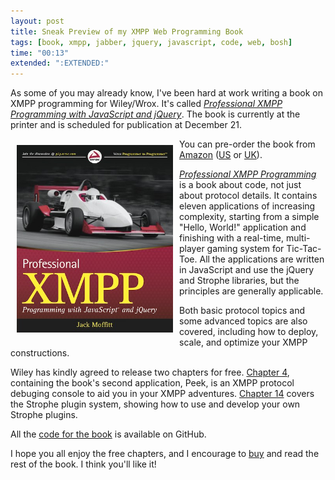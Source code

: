 ```yaml
---
layout: post
title: Sneak Preview of my XMPP Web Programming Book
tags: [book, xmpp, jabber, jquery, javascript, code, web, bosh]
time: "00:13"
extended: ":EXTENDED:"
---
```


As some of you may already know, I've been hard at work writing a book
on XMPP programming for Wiley/Wrox. It's called <a
href='http://professionalxmpp.com'><cite>Professional XMPP Programming
with JavaScript and jQuery<cite></a>. The book is currently at the
printer and is scheduled for publication at December 21.

<img src='/images/profxmpp_cover.jpg' width='250' height='300'
     alt='Cover of Professional XMPP Programming book'
     style='float: left; margin: 10px'>

You can pre-order the book from <a
href='http://www.amazon.com/gp/product/0470540710?tag=metajack-20'>Amazon</a>
(<a
href='http://www.amazon.com/gp/product/0470540710?tag=metajack-20'>US</a>
or <a
href='http://www.amazon.co.uk/gp/product/0470540710?tag=metajack-20'>UK</a>).

<a href='http://professionalxmpp.com'><cite>Professional XMPP
Programming</cite></a> is a book about code, not just about protocol
details. It contains eleven applications of increasing complexity,
starting from a simple "Hello, World!" application and finishing with
a real-time, multi-player gaming system for Tic-Tac-Toe. All the
applications are written in JavaScript and use the jQuery and Strophe
libraries, but the principles are generally applicable.

Both basic protocol topics and some advanced topics are also covered,
including how to deploy, scale, and optimize your XMPP constructions.

Wiley has kindly agreed to release two chapters for free. <a
href='http://professionalxmpp.com/profxmpp_ch04.pdf'>Chapter 4</a>,
containing the book's second application, Peek, is an XMPP protocol
debuging console to aid you in your XMPP adventures. <a
href='http://professionalxmpp.com/profxmpp_ch14.pdf'>Chapter 14</a>
covers the Strophe plugin system, showing how to use and develop your
own Strophe plugins.

All the <a href='http://github.com/metajack/profxmpp'>code for the
book</a> is available on GitHub.

I hope you all enjoy the free chapters, and I encourage to <a href='http://www.amazon.com/gp/product/0470540710?tag=metajack-20'>buy</a> and
read the rest of the book. I think you'll like it!
